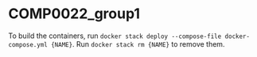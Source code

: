 # COMP0022_group1

To build the containers, run `docker stack deploy --compose-file docker-compose.yml {NAME}`. Run `docker stack rm {NAME}` to remove them.
